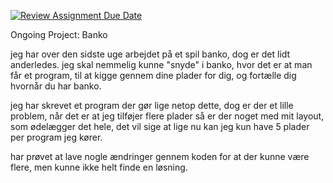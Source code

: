 [![Review Assignment Due Date](https://classroom.github.com/assets/deadline-readme-button-24ddc0f5d75046c5622901739e7c5dd533143b0c8e959d652212380cedb1ea36.svg)](https://classroom.github.com/a/EgrFkho3)

Ongoing Project: Banko

jeg har over den sidste uge arbejdet på et spil banko, dog er det lidt anderledes.
jeg skal nemmelig kunne "snyde" i banko, hvor det er at man får et program,
til at kigge gennem dine plader for dig, og fortælle dig hvornår du har banko.

jeg har skrevet et program der gør lige netop dette, dog er der et lille problem,
når det er at jeg tilføjer flere plader så er der noget med mit layout, som ødelægger det hele, 
det vil sige at lige nu kan jeg kun have 5 plader per program jeg kører.

har prøvet at lave nogle ændringer gennem koden for at der kunne være flere, men kunne ikke helt finde en løsning.
